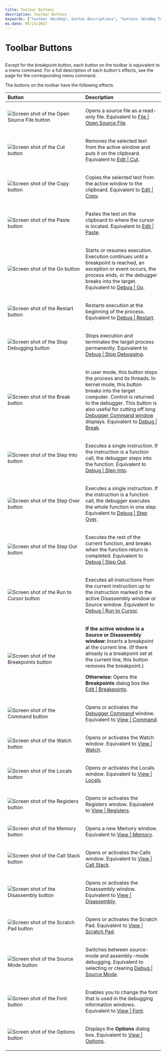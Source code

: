 ```yaml
---
title: Toolbar Buttons
description: Toolbar Buttons
keywords: ["toolbar (WinDbg), button descriptions", "buttons (WinDbg Toolbar), descriptions"]
ms.date: 05/23/2017
---
```


# Toolbar Buttons


## <span id="ddk_toolbar_buttons_dbg"></span><span id="DDK_TOOLBAR_BUTTONS_DBG"></span>


Except for the breakpoint button, each button on the toolbar is equivalent to a menu command. For a full description of each button's effects, see the page for the corresponding menu command.

The buttons on the toolbar have the following effects.

<table>
<colgroup>
<col width="50%" />
<col width="50%" />
</colgroup>
<thead>
<tr class="header">
<th align="left">Button</th>
<th align="left">Description</th>
</tr>
</thead>
<tbody>
<tr class="odd">
<td align="left"><img src="images/tbopen.png" alt="Screen shot of the Open Source File button" /></td>
<td align="left"><p>Opens a source file as a read-only file. Equivalent to <a href="file---open-source-file.md" data-raw-source="[File | Open Source File](file---open-source-file.md)">File | Open Source File</a>.</p></td>
</tr>
<tr class="even">
<td align="left"><img src="images/tbcut.png" alt="Screen shot of the Cut button" /></td>
<td align="left"><p>Removes the selected text from the active window and puts it on the clipboard. Equivalent to <a href="edit---cut.md" data-raw-source="[Edit | Cut](edit---cut.md)">Edit | Cut</a>.</p></td>
</tr>
<tr class="odd">
<td align="left"><img src="images/tbcopy.png" alt="Screen shot of the Copy button" /></td>
<td align="left"><p>Copies the selected text from the active window to the clipboard. Equivalent to <a href="edit---copy.md" data-raw-source="[Edit | Copy](edit---copy.md)">Edit | Copy</a>.</p></td>
</tr>
<tr class="even">
<td align="left"><img src="images/tbpaste.png" alt="Screen shot of the Paste button" /></td>
<td align="left"><p>Pastes the text on the clipboard to where the cursor is located. Equivalent to <a href="edit---paste.md" data-raw-source="[Edit | Paste](edit---paste.md)">Edit | Paste</a>.</p></td>
</tr>
<tr class="odd">
<td align="left"><img src="images/tbgo.png" alt="Screen shot of the Go button" /></td>
<td align="left"><p>Starts or resumes execution. Execution continues until a breakpoint is reached, an exception or event occurs, the process ends, or the debugger breaks into the target. Equivalent to <a href="debug---go.md" data-raw-source="[Debug | Go](debug---go.md)">Debug | Go</a>.</p></td>
</tr>
<tr class="even">
<td align="left"><img src="images/tbrestart.png" alt="Screen shot of the Restart button" /></td>
<td align="left"><p>Restarts execution at the beginning of the process. Equivalent to <a href="debug---restart.md" data-raw-source="[Debug | Restart](debug---restart.md)">Debug | Restart</a>.</p></td>
</tr>
<tr class="odd">
<td align="left"><img src="images/tbstop.png" alt="Screen shot of the Stop Debugging button" /></td>
<td align="left"><p>Stops execution and terminates the target process permanently. Equivalent to <a href="debug---stop-debugging.md" data-raw-source="[Debug | Stop Debugging](debug---stop-debugging.md)">Debug | Stop Debugging</a>.</p></td>
</tr>
<tr class="even">
<td align="left"><img src="images/tbbreak.png" alt="Screen shot of the Break button" /></td>
<td align="left"><p>In user mode, this button stops the process and its threads. In kernel mode, this button breaks into the target computer. Control is returned to the debugger. This button is also useful for cutting off long <a href="the-debugger-command-window.md" data-raw-source="[Debugger Command window](the-debugger-command-window.md)">Debugger Command window</a> displays. Equivalent to <a href="debug---break.md" data-raw-source="[Debug | Break](debug---break.md)">Debug | Break</a>.</p></td>
</tr>
<tr class="odd">
<td align="left"><img src="images/tbinto.png" alt="Screen shot of the Step Into button" /></td>
<td align="left"><p>Executes a single instruction. If the instruction is a function call, the debugger steps into the function. Equivalent to <a href="debug---step-into.md" data-raw-source="[Debug | Step Into](debug---step-into.md)">Debug | Step Into</a>.</p></td>
</tr>
<tr class="even">
<td align="left"><img src="images/tbover.png" alt="Screen shot of the Step Over button" /></td>
<td align="left"><p>Executes a single instruction. If the instruction is a function call, the debugger executes the whole function in one step. Equivalent to <a href="debug---step-over.md" data-raw-source="[Debug | Step Over](debug---step-over.md)">Debug | Step Over</a>.</p></td>
</tr>
<tr class="odd">
<td align="left"><img src="images/tbout.png" alt="Screen shot of the Step Out button" /></td>
<td align="left"><p>Executes the rest of the current function, and breaks when the function return is completed. Equivalent to <a href="debug---step-out.md" data-raw-source="[Debug | Step Out](debug---step-out.md)">Debug | Step Out</a>.</p></td>
</tr>
<tr class="even">
<td align="left"><img src="images/tbcursor.png" alt="Screen shot of the Run to Cursor button" /></td>
<td align="left"><p>Executes all instructions from the current instruction up to the instruction marked in the active Disassembly window or Source window. Equivalent to <a href="debug---run-to-cursor.md" data-raw-source="[Debug | Run to Cursor](debug---run-to-cursor.md)">Debug | Run to Cursor</a>.</p></td>
</tr>
<tr class="odd">
<td align="left"><img src="images/tbbp.png" alt="Screen shot of the Breakpoints button" /></td>
<td align="left"><p><strong>If the active window is a Source or Disassembly window:</strong> Inserts a breakpoint at the current line. (If there already is a breakpoint set at the current line, this button removes the breakpoint.)</p>
<p><strong>Otherwise:</strong> Opens the <strong>Breakpoints</strong> dialog box like <a href="edit---breakpoints.md" data-raw-source="[Edit | Breakpoints](edit---breakpoints.md)">Edit | Breakpoints</a>.</p></td>
</tr>
<tr class="even">
<td align="left"><img src="images/tbcmd.png" alt="Screen shot of the Command button" /></td>
<td align="left"><p>Opens or activates the <a href="the-debugger-command-window.md" data-raw-source="[Debugger Command](the-debugger-command-window.md)">Debugger Command</a> window. Equivalent to <a href="view---command.md" data-raw-source="[View | Command](view---command.md)">View | Command</a>.</p></td>
</tr>
<tr class="odd">
<td align="left"><img src="images/tbwatch.png" alt="Screen shot of the Watch button" /></td>
<td align="left"><p>Opens or activates the Watch window. Equivalent to <a href="view---watch.md" data-raw-source="[View | Watch](view---watch.md)">View | Watch</a>.</p></td>
</tr>
<tr class="even">
<td align="left"><img src="images/tblocal.png" alt="Screen shot of the Locals button" /></td>
<td align="left"><p>Opens or activates the Locals window. Equivalent to <a href="view---locals.md" data-raw-source="[View | Locals](view---locals.md)">View | Locals</a>.</p></td>
</tr>
<tr class="odd">
<td align="left"><img src="images/tbreg.png" alt="Screen shot of the Registers button" /></td>
<td align="left"><p>Opens or activates the Registers window. Equivalent to <a href="view---registers.md" data-raw-source="[View | Registers](view---registers.md)">View | Registers</a>.</p></td>
</tr>
<tr class="even">
<td align="left"><img src="images/tbmem.png" alt="Screen shot of the Memory button" /></td>
<td align="left"><p>Opens a new Memory window. Equivalent to <a href="view---memory.md" data-raw-source="[View | Memory](view---memory.md)">View | Memory</a>.</p></td>
</tr>
<tr class="odd">
<td align="left"><img src="images/tbcall.png" alt="Screen shot of the Call Stack button" /></td>
<td align="left"><p>Opens or activates the Calls window. Equivalent to <a href="view---call-stack.md" data-raw-source="[View | Call Stack](view---call-stack.md)">View | Call Stack</a>.</p></td>
</tr>
<tr class="even">
<td align="left"><img src="images/tbdisasm2.png" alt="Screen shot of the Disassembly button" /></td>
<td align="left"><p>Opens or activates the Disassembly window. Equivalent to <a href="view---disassembly.md" data-raw-source="[View | Disassembly](view---disassembly.md)">View | Disassembly</a>.</p></td>
</tr>
<tr class="odd">
<td align="left"><img src="images/tbspad.png" alt="Screen shot of the Scratch Pad button" /></td>
<td align="left"><p>Opens or activates the Scratch Pad. Equivalent to <a href="view---scratch-pad.md" data-raw-source="[View | Scratch Pad](view---scratch-pad.md)">View | Scratch Pad</a>.</p></td>
</tr>
<tr class="even">
<td align="left"><img src="images/tbsrcasm.png" alt="Screen shot of the Source Mode button" /></td>
<td align="left"><p>Switches between source-mode and assembly-mode debugging. Equivalent to selecting or clearing <a href="debug---source-mode.md" data-raw-source="[Debug | Source Mode](debug---source-mode.md)">Debug | Source Mode</a>.</p></td>
</tr>
<tr class="odd">
<td align="left"><img src="images/tbfont.png" alt="Screen shot of the Font button" /></td>
<td align="left"><p>Enables you to change the font that is used in the debugging information windows. Equivalent to <a href="view---font.md" data-raw-source="[View | Font](view---font.md)">View | Font</a>.</p></td>
</tr>
<tr class="even">
<td align="left"><img src="images/tbopt.png" alt="Screen shot of the Options button" /></td>
<td align="left"><p>Displays the <strong>Options</strong> dialog box. Equivalent to <a href="view---options.md" data-raw-source="[View | Options](view---options.md)">View | Options</a>.</p></td>
</tr>
</tbody>
</table>

 

 

 





